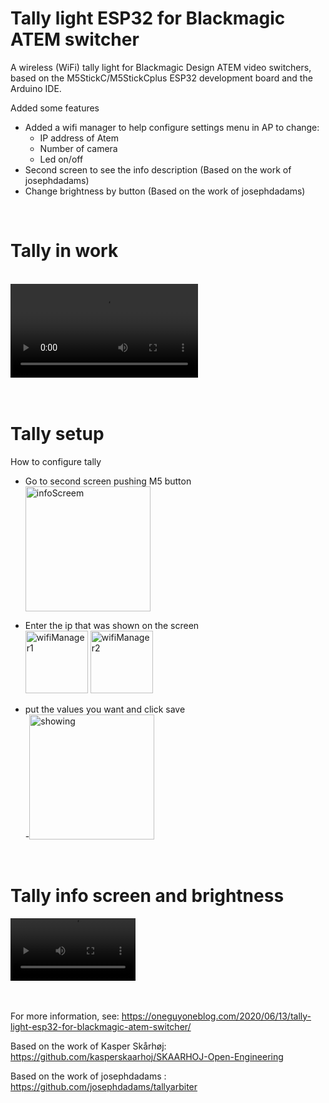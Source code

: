 # Tally light ESP32 for Blackmagic ATEM switcher
A wireless (WiFi) tally light for Blackmagic Design ATEM video switchers, based on the M5StickC/M5StickCplus ESP32 development board and the Arduino IDE.

Added some features
 - Added a wifi manager to help configure settings menu in AP to change: 
	 - IP address of Atem
	 - Number of camera 
	 - Led on/off
 - Second screen to see the info description (Based on the work of josephdadams)
 - Change brightness by button (Based on the work of josephdadams)

<br>

# Tally in work
<br>
<video src="https://raw.githubusercontent.com/ruizivo/tally-light-esp32-for-blackmagic-atem-switcher/master/Media/tally-in-action.mp4" controls="controls" style="max-width: 500px;">
</video>
<br><br><br>



# Tally setup
How to configure tally
- Go to second screen pushing M5 button<br>
<img src="https://raw.githubusercontent.com/ruizivo/tally-light-esp32-for-blackmagic-atem-switcher/master/Media/infoScreem.jpeg" alt="infoScreem" width="200"/><br>
- Enter the ip that was shown on the screen <br>
<img src="https://raw.githubusercontent.com/ruizivo/tally-light-esp32-for-blackmagic-atem-switcher/master/Media/wifiManager-1.png" alt="wifiManager1" width="100"/> <img src="https://raw.githubusercontent.com/ruizivo/tally-light-esp32-for-blackmagic-atem-switcher/master/Media/wifiManager-2.png" alt="wifiManager2" width="100"/>

- put the values ​​you want and click save<br>
-<img src="https://raw.githubusercontent.com/ruizivo/tally-light-esp32-for-blackmagic-atem-switcher/master/Media/showing.jpeg" alt="showing" width="200"/><br>
<br>



# Tally info screen and brightness
<video src="https://raw.githubusercontent.com/ruizivo/tally-light-esp32-for-blackmagic-atem-switcher/master/Media/info-screen-brightness.mp4" controls="controls" style="max-width: 200px;">
</video>
<br><br><br>



For more information, see:
https://oneguyoneblog.com/2020/06/13/tally-light-esp32-for-blackmagic-atem-switcher/

Based on the work of Kasper Skårhøj:
https://github.com/kasperskaarhoj/SKAARHOJ-Open-Engineering


Based on the work of josephdadams :
https://github.com/josephdadams/tallyarbiter